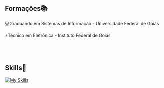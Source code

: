 

<h2>Formações📚</h2>


💻Graduando em Sistemas de Informação - Universidade Federal de Goiás
          
⚡Técnico em Eletrônica - Instituto Federal de Goiás

<br><br>

<h2>Skills🚀</h2>

[![My Skills](https://skillicons.dev/icons?i=react,typescript,nodejs,python,tensorflow,tailwind,git,express,postgres)](https://skillicons.dev)



          

